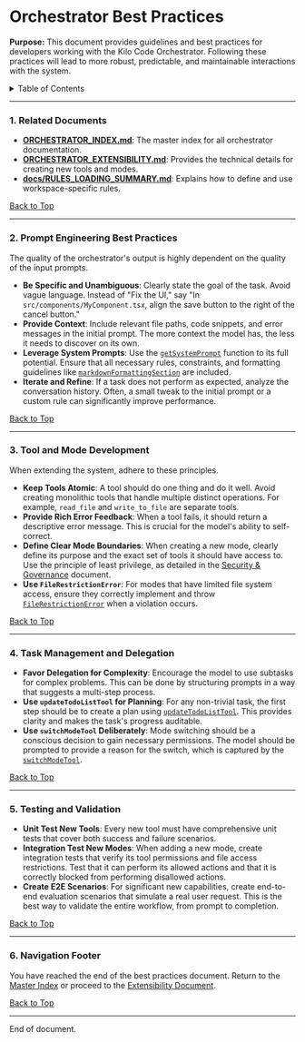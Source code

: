 # Orchestrator Best Practices

**Purpose:** This document provides guidelines and best practices for developers working with the Kilo Code Orchestrator. Following these practices will lead to more robust, predictable, and maintainable interactions with the system.

<details>
<summary>Table of Contents</summary>

- [1. Related Documents](#related-documents)
- [2. Prompt Engineering Best Practices](#prompt-engineering-best-practices)
- [3. Tool and Mode Development](#tool-and-mode-development)
- [4. Task Management and Delegation](#task-management-and-delegation)
- [5. Testing and Validation](#testing-and-validation)
- [6. Navigation Footer](#navigation-footer)

</details>

---

### 1. Related Documents

<a id="related-documents"></a>

- **[ORCHESTRATOR_INDEX.md](ORCHESTRATOR_INDEX.md)**: The master index for all orchestrator documentation.
- **[ORCHESTRATOR_EXTENSIBILITY.md](ORCHESTRATOR_EXTENSIBILITY.md)**: Provides the technical details for creating new tools and modes.
- **[docs/RULES_LOADING_SUMMARY.md](RULES_LOADING_SUMMARY.md)**: Explains how to define and use workspace-specific rules.

[Back to Top](#orchestrator-best-practices)

---

### 2. Prompt Engineering Best Practices

<a id="prompt-engineering-best-practices"></a>

The quality of the orchestrator's output is highly dependent on the quality of the input prompts.

- **Be Specific and Unambiguous**: Clearly state the goal of the task. Avoid vague language. Instead of "Fix the UI," say "In `src/components/MyComponent.tsx`, align the save button to the right of the cancel button."
- **Provide Context**: Include relevant file paths, code snippets, and error messages in the initial prompt. The more context the model has, the less it needs to discover on its own.
- **Leverage System Prompts**: Use the [`getSystemPrompt`](src/core/task/Task.ts:2499) function to its full potential. Ensure that all necessary rules, constraints, and formatting guidelines like [`markdownFormattingSection`](src/core/prompts/sections/markdown-formatting.ts:1) are included.
- **Iterate and Refine**: If a task does not perform as expected, analyze the conversation history. Often, a small tweak to the initial prompt or a custom rule can significantly improve performance.

[Back to Top](#orchestrator-best-practices)

---

### 3. Tool and Mode Development

<a id="tool-and-mode-development"></a>

When extending the system, adhere to these principles.

- **Keep Tools Atomic**: A tool should do one thing and do it well. Avoid creating monolithic tools that handle multiple distinct operations. For example, `read_file` and `write_to_file` are separate tools.
- **Provide Rich Error Feedback**: When a tool fails, it should return a descriptive error message. This is crucial for the model's ability to self-correct.
- **Define Clear Mode Boundaries**: When creating a new mode, clearly define its purpose and the exact set of tools it should have access to. Use the principle of least privilege, as detailed in the [Security & Governance](ORCHESTRATOR_SECURITY_GOVERNANCE.md) document.
- **Use `FileRestrictionError`**: For modes that have limited file system access, ensure they correctly implement and throw [`FileRestrictionError`](src/shared/modes.ts:157) when a violation occurs.

[Back to Top](#orchestrator-best-practices)

---

### 4. Task Management and Delegation

<a id="task-management-and-delegation"></a>

- **Favor Delegation for Complexity**: Encourage the model to use subtasks for complex problems. This can be done by structuring prompts in a way that suggests a multi-step process.
- **Use `updateTodoListTool` for Planning**: For any non-trivial task, the first step should be to create a plan using [`updateTodoListTool`](src/core/tools/updateTodoListTool.ts:156). This provides clarity and makes the task's progress auditable.
- **Use `switchModeTool` Deliberately**: Mode switching should be a conscious decision to gain necessary permissions. The model should be prompted to provide a reason for the switch, which is captured by the [`switchModeTool`](src/core/tools/switchModeTool.ts:8).

[Back to Top](#orchestrator-best-practices)

---

### 5. Testing and Validation

<a id="testing-and-validation"></a>

- **Unit Test New Tools**: Every new tool must have comprehensive unit tests that cover both success and failure scenarios.
- **Integration Test New Modes**: When adding a new mode, create integration tests that verify its tool permissions and file access restrictions. Test that it can perform its allowed actions and that it is correctly blocked from performing disallowed actions.
- **Create E2E Scenarios**: For significant new capabilities, create end-to-end evaluation scenarios that simulate a real user request. This is the best way to validate the entire workflow, from prompt to completion.

[Back to Top](#orchestrator-best-practices)

---

### 6. Navigation Footer

<a id="navigation-footer"></a>

You have reached the end of the best practices document. Return to the [Master Index](ORCHESTRATOR_INDEX.md) or proceed to the [Extensibility Document](ORCHESTRATOR_EXTENSIBILITY.md).

[Back to Top](#orchestrator-best-practices)

---

End of document.
